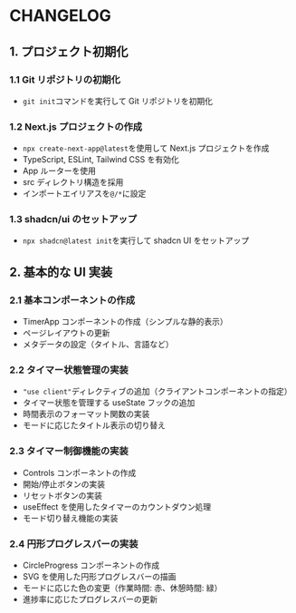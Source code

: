 # CHANGELOG

## 1. プロジェクト初期化

### 1.1 Git リポジトリの初期化

- `git init`コマンドを実行して Git リポジトリを初期化

### 1.2 Next.js プロジェクトの作成

- `npx create-next-app@latest`を使用して Next.js プロジェクトを作成
- TypeScript, ESLint, Tailwind CSS を有効化
- App ルーターを使用
- src ディレクトリ構造を採用
- インポートエイリアスを`@/*`に設定

### 1.3 shadcn/ui のセットアップ

- `npx shadcn@latest init`を実行して shadcn UI をセットアップ

## 2. 基本的な UI 実装

### 2.1 基本コンポーネントの作成

- TimerApp コンポーネントの作成（シンプルな静的表示）
- ページレイアウトの更新
- メタデータの設定（タイトル、言語など）

### 2.2 タイマー状態管理の実装

- `"use client"`ディレクティブの追加（クライアントコンポーネントの指定）
- タイマー状態を管理する useState フックの追加
- 時間表示のフォーマット関数の実装
- モードに応じたタイトル表示の切り替え

### 2.3 タイマー制御機能の実装

- Controls コンポーネントの作成
- 開始/停止ボタンの実装
- リセットボタンの実装
- useEffect を使用したタイマーのカウントダウン処理
- モード切り替え機能の実装

### 2.4 円形プログレスバーの実装

- CircleProgress コンポーネントの作成
- SVG を使用した円形プログレスバーの描画
- モードに応じた色の変更（作業時間: 赤、休憩時間: 緑）
- 進捗率に応じたプログレスバーの更新
